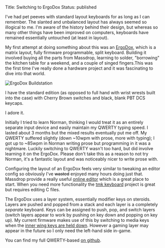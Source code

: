 Title: Switching to ErgoDox
Status: published

I've had pet peeves with standard layout keyboards for as long as I can remember. The slanted and unbalanced layout has always seemed so illogical to me. I'm aware of the history behind their design, but whereas so many other things have been improved on computers, keyboards have remained essentially untouched (at least in layout).

My first attempt at doing something about this was an [ErgoDox](httpp//deskthority.net/wiki/ErgoDox), which is a matrix layout, fully firmware programmable, split keyboard. Building it involved buying all the parts from Massdrop, learning to solder, "borrowing" the kitchen table for a weekend, and a couple of singed fingers.This was the first time I've really done a hardware project and it was fascinating to dive into that world.

![ErgoDox Buildstation](/images/ergodox-buildstation.jpg)

I have the standard edition (as opposed to full hand with wrist wrests built into the case) with Cherry Brown switches and black, blank PBT DCS keycaps.

I adore it.

Initially I tried to learn Norman, thinking I would treat it as an entirely separate input device and easily maintain my QWERTY typing speed. I lasted about 3 months but the mixed results eventually put me off. My QWERTY suffered slightly (down ~10wpm with prose, more with typing); I got up to ~85wpm in Norman writing prose but programming in it was a nightmare. Luckily switching to QWERTY wasn't too hard, but did involve learning it on the ErgoDox. Please don't take this as a reason to not try Norman, it's a fantastic layout and was noticeably nicer to write prose with.

Configuring the layout of an ErgoDox feels very similar to tweaking an editor config so obviously I've <del>wasted</del> enjoyed many hours doing just that. Massdrop provide a really useful [online editor](https://www.massdrop.com/ext/ergodox/) which is a great place to start. When you need more functionality the [tmk keyboard](https://github.com/cub-uanic/tmk_keyboard) project is great but requires editing C files.

The ErgoDox uses a layer system, essentially modifier keys on steroids. Layers are pushed and popped from a stack and each layer is a completely *separate* keyboard. Keys can be assigned to push, pop, and switch layers (switch layers appear to work by pushing on key down and popping on key up). My current firmware makes use of this by switching to media keys when the [inner wing keys are held down](https://github.com/ghickman/tmk_keyboard/blob/master/keyboard/ergodox/keymap_qwerty.h#L88). However a gaming layer may appear in the future so I only need the left-hand side in-game.

You can find my full QWERTY-based [on github](https://github.com/ghickman/tmk_keyboard/blob/master/keyboard/ergodox/keymap_qwerty.h).
